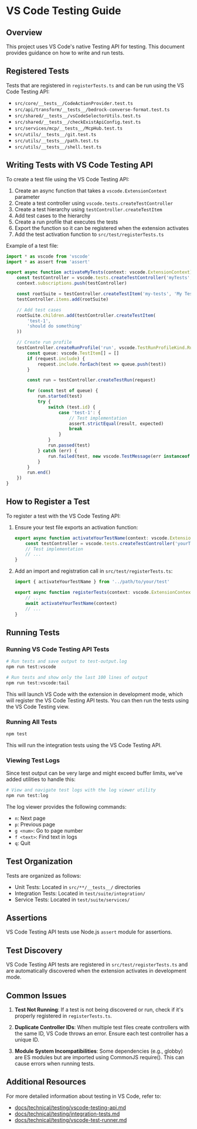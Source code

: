 # VS Code Testing Guide

## Overview

This project uses VS Code's native Testing API for testing. This document provides guidance on how to write and run tests.

## Registered Tests

Tests that are registered in `registerTests.ts` and can be run using the VS Code Testing API:

- `src/core/__tests__/CodeActionProvider.test.ts`
- `src/api/transform/__tests__/bedrock-converse-format.test.ts`
- `src/shared/__tests__/vsCodeSelectorUtils.test.ts`
- `src/shared/__tests__/checkExistApiConfig.test.ts`
- `src/services/mcp/__tests__/McpHub.test.ts`
- `src/utils/__tests__/git.test.ts`
- `src/utils/__tests__/path.test.ts`
- `src/utils/__tests__/shell.test.ts`

## Writing Tests with VS Code Testing API

To create a test file using the VS Code Testing API:

1. Create an async function that takes a `vscode.ExtensionContext` parameter
2. Create a test controller using `vscode.tests.createTestController`
3. Create a test hierarchy using `testController.createTestItem`
4. Add test cases to the hierarchy
5. Create a run profile that executes the tests
6. Export the function so it can be registered when the extension activates
7. Add the test activation function to `src/test/registerTests.ts`

Example of a test file:

```typescript
import * as vscode from 'vscode'
import * as assert from 'assert'

export async function activateMyTests(context: vscode.ExtensionContext): Promise<void> {
    const testController = vscode.tests.createTestController('myTests', 'My Tests')
    context.subscriptions.push(testController)

    const rootSuite = testController.createTestItem('my-tests', 'My Tests')
    testController.items.add(rootSuite)

    // Add test cases
    rootSuite.children.add(testController.createTestItem(
        'test-1',
        'should do something'
    ))

    // Create run profile
    testController.createRunProfile('run', vscode.TestRunProfileKind.Run, async (request) => {
        const queue: vscode.TestItem[] = []
        if (request.include) {
            request.include.forEach(test => queue.push(test))
        }

        const run = testController.createTestRun(request)

        for (const test of queue) {
            run.started(test)
            try {
                switch (test.id) {
                    case 'test-1': {
                        // Test implementation
                        assert.strictEqual(result, expected)
                        break
                    }
                }
                run.passed(test)
            } catch (err) {
                run.failed(test, new vscode.TestMessage(err instanceof Error ? err.message : String(err)))
            }
        }
        run.end()
    })
}
```

## How to Register a Test

To register a test with the VS Code Testing API:

1. Ensure your test file exports an activation function:
   ```typescript
   export async function activateYourTestName(context: vscode.ExtensionContext): Promise<void> {
       const testController = vscode.tests.createTestController('yourTestId', 'Your Test Label')
       // Test implementation
       // ...
   }
   ```

2. Add an import and registration call in `src/test/registerTests.ts`:
   ```typescript
   import { activateYourTestName } from '../path/to/your/test'
   
   export async function registerTests(context: vscode.ExtensionContext): Promise<void> {
       // ...
       await activateYourTestName(context)
       // ...
   }
   ```

## Running Tests

### Running VS Code Testing API Tests

```bash
# Run tests and save output to test-output.log
npm run test:vscode

# Run tests and show only the last 100 lines of output
npm run test:vscode:tail
```

This will launch VS Code with the extension in development mode, which will register the VS Code Testing API tests. You can then run the tests using the VS Code Testing view.

### Running All Tests

```bash
npm test
```

This will run the integration tests using the VS Code Testing API.

### Viewing Test Logs

Since test output can be very large and might exceed buffer limits, we've added utilities to handle this:

```bash
# View and navigate test logs with the log viewer utility
npm run test:log
```

The log viewer provides the following commands:
- `n`: Next page
- `p`: Previous page
- `g <num>`: Go to page number
- `f <text>`: Find text in logs
- `q`: Quit

## Test Organization

Tests are organized as follows:

- Unit Tests: Located in `src/**/__tests__/` directories
- Integration Tests: Located in `test/suite/integration/`
- Service Tests: Located in `test/suite/services/`

## Assertions

VS Code Testing API tests use Node.js `assert` module for assertions.

## Test Discovery

VS Code Testing API tests are registered in `src/test/registerTests.ts` and are automatically discovered when the extension activates in development mode.

## Common Issues

1. **Test Not Running**: If a test is not being discovered or run, check if it's properly registered in `registerTests.ts`.

2. **Duplicate Controller IDs**: When multiple test files create controllers with the same ID, VS Code throws an error. Ensure each test controller has a unique ID.

3. **Module System Incompatibilities**: Some dependencies (e.g., globby) are ES modules but are imported using CommonJS require(). This can cause errors when running tests.

## Additional Resources

For more detailed information about testing in VS Code, refer to:

- [docs/technical/testing/vscode-testing-api.md](../docs/technical/testing/vscode-testing-api.md)
- [docs/technical/testing/integration-tests.md](../docs/technical/testing/integration-tests.md)
- [docs/technical/testing/vscode-test-runner.md](../docs/technical/testing/vscode-test-runner.md)